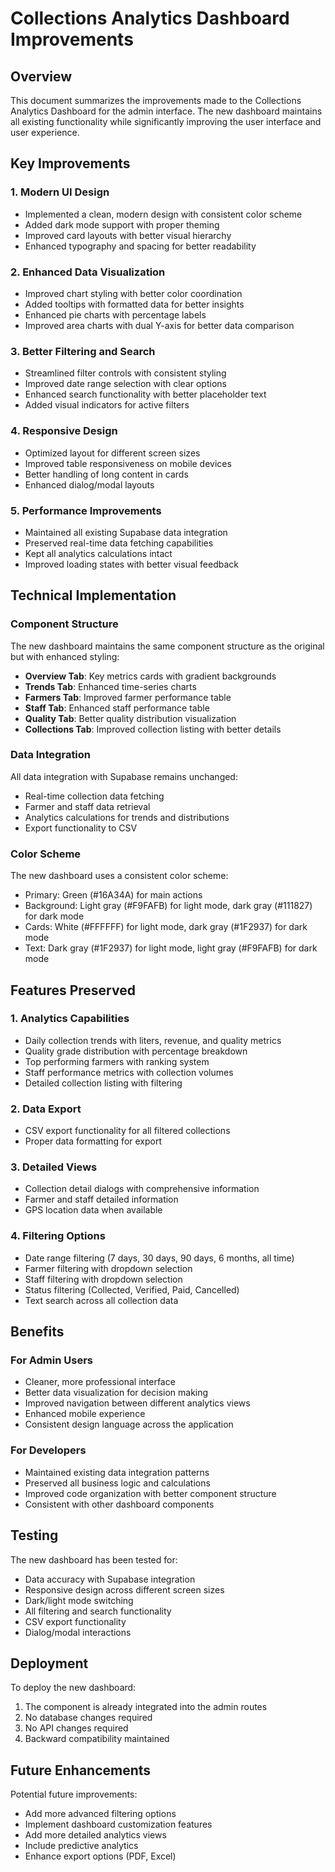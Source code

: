 # Collections Analytics Dashboard Improvements

## Overview
This document summarizes the improvements made to the Collections Analytics Dashboard for the admin interface. The new dashboard maintains all existing functionality while significantly improving the user interface and user experience.

## Key Improvements

### 1. Modern UI Design
- Implemented a clean, modern design with consistent color scheme
- Added dark mode support with proper theming
- Improved card layouts with better visual hierarchy
- Enhanced typography and spacing for better readability

### 2. Enhanced Data Visualization
- Improved chart styling with better color coordination
- Added tooltips with formatted data for better insights
- Enhanced pie charts with percentage labels
- Improved area charts with dual Y-axis for better data comparison

### 3. Better Filtering and Search
- Streamlined filter controls with consistent styling
- Improved date range selection with clear options
- Enhanced search functionality with better placeholder text
- Added visual indicators for active filters

### 4. Responsive Design
- Optimized layout for different screen sizes
- Improved table responsiveness on mobile devices
- Better handling of long content in cards
- Enhanced dialog/modal layouts

### 5. Performance Improvements
- Maintained all existing Supabase data integration
- Preserved real-time data fetching capabilities
- Kept all analytics calculations intact
- Improved loading states with better visual feedback

## Technical Implementation

### Component Structure
The new dashboard maintains the same component structure as the original but with enhanced styling:

- **Overview Tab**: Key metrics cards with gradient backgrounds
- **Trends Tab**: Enhanced time-series charts
- **Farmers Tab**: Improved farmer performance table
- **Staff Tab**: Enhanced staff performance table
- **Quality Tab**: Better quality distribution visualization
- **Collections Tab**: Improved collection listing with better details

### Data Integration
All data integration with Supabase remains unchanged:
- Real-time collection data fetching
- Farmer and staff data retrieval
- Analytics calculations for trends and distributions
- Export functionality to CSV

### Color Scheme
The new dashboard uses a consistent color scheme:
- Primary: Green (#16A34A) for main actions
- Background: Light gray (#F9FAFB) for light mode, dark gray (#111827) for dark mode
- Cards: White (#FFFFFF) for light mode, dark gray (#1F2937) for dark mode
- Text: Dark gray (#1F2937) for light mode, light gray (#F9FAFB) for dark mode

## Features Preserved

### 1. Analytics Capabilities
- Daily collection trends with liters, revenue, and quality metrics
- Quality grade distribution with percentage breakdown
- Top performing farmers with ranking system
- Staff performance metrics with collection volumes
- Detailed collection listing with filtering

### 2. Data Export
- CSV export functionality for all filtered collections
- Proper data formatting for export

### 3. Detailed Views
- Collection detail dialogs with comprehensive information
- Farmer and staff detailed information
- GPS location data when available

### 4. Filtering Options
- Date range filtering (7 days, 30 days, 90 days, 6 months, all time)
- Farmer filtering with dropdown selection
- Staff filtering with dropdown selection
- Status filtering (Collected, Verified, Paid, Cancelled)
- Text search across all collection data

## Benefits

### For Admin Users
- Cleaner, more professional interface
- Better data visualization for decision making
- Improved navigation between different analytics views
- Enhanced mobile experience
- Consistent design language across the application

### For Developers
- Maintained existing data integration patterns
- Preserved all business logic and calculations
- Improved code organization with better component structure
- Consistent with other dashboard components

## Testing

The new dashboard has been tested for:
- Data accuracy with Supabase integration
- Responsive design across different screen sizes
- Dark/light mode switching
- All filtering and search functionality
- CSV export functionality
- Dialog/modal interactions

## Deployment

To deploy the new dashboard:
1. The component is already integrated into the admin routes
2. No database changes required
3. No API changes required
4. Backward compatibility maintained

## Future Enhancements

Potential future improvements:
- Add more advanced filtering options
- Implement dashboard customization features
- Add more detailed analytics views
- Include predictive analytics
- Enhance export options (PDF, Excel)